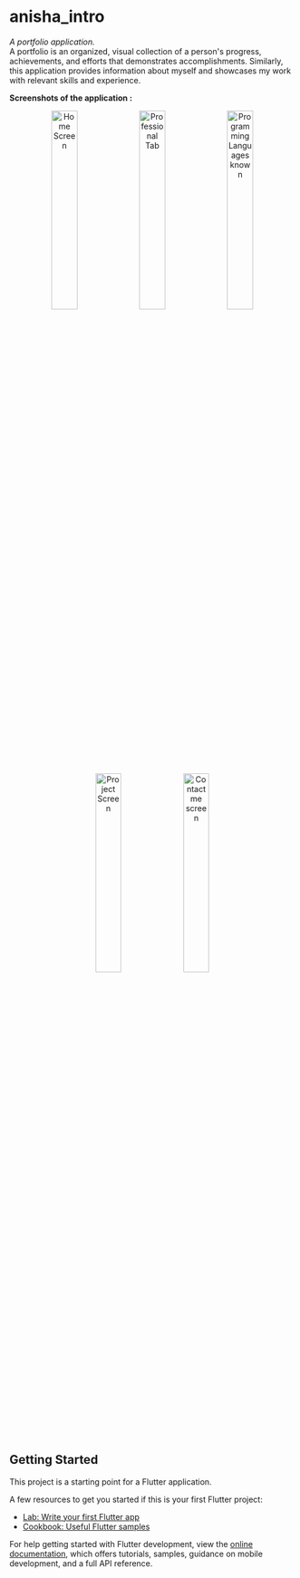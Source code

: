 # anisha_intro

<i>A portfolio application.</i>
<br>
A portfolio is an organized, visual collection of a person's progress, achievements, and efforts that demonstrates accomplishments. Similarly, this application provides information about myself and showcases my work with relevant skills and experience.

<b>Screenshots of the application :</b>

<p align = "center">
<img width="30%" src="https://user-images.githubusercontent.com/91362696/201260794-1b2659c3-722d-439f-9d2d-370bf27681be.png" alt="Home Screen">
<img width="30%" src="https://user-images.githubusercontent.com/91362696/201260784-f21588ac-a5ff-43e2-abc7-9279b84bfc42.png" alt="Professional Tab">
<img width="30%" src="https://user-images.githubusercontent.com/91362696/201260788-02d8a57f-3722-4285-947c-45f5742ac1b4.png" alt="Programming Languages known">
<img width="30%" src="https://user-images.githubusercontent.com/91362696/201260793-9e1ca776-38b1-4e07-9b0e-fe2e675f88c7.png" alt="Project Screen">
<img width="30%" src="https://user-images.githubusercontent.com/91362696/201260791-188595b0-5951-4739-85a8-230f9b35712d.png" alt="Contact me screen">
</p>

## Getting Started

This project is a starting point for a Flutter application.

A few resources to get you started if this is your first Flutter project:

- [Lab: Write your first Flutter app](https://docs.flutter.dev/get-started/codelab)
- [Cookbook: Useful Flutter samples](https://docs.flutter.dev/cookbook)

For help getting started with Flutter development, view the
[online documentation](https://docs.flutter.dev/), which offers tutorials,
samples, guidance on mobile development, and a full API reference.

